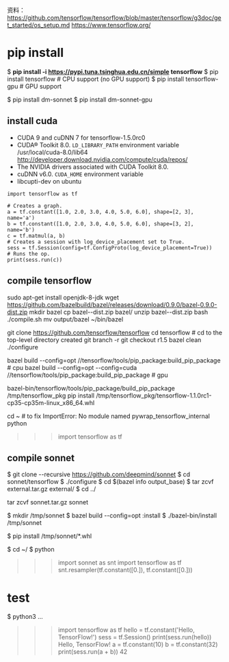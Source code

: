 资料：
https://github.com/tensorflow/tensorflow/blob/master/tensorflow/g3doc/get_started/os_setup.md
https://www.tensorflow.org/



# pip install 

$ **pip install -i https://pypi.tuna.tsinghua.edu.cn/simple tensorflow**
$ pip install tensorflow      # CPU support (no GPU support)
$ pip install tensorflow-gpu  # GPU support

$ pip install dm-sonnet
$ pip install dm-sonnet-gpu

## install cuda

- CUDA 9 and cuDNN 7 for tensorflow-1.5.0rc0
- CUDA® Toolkit 8.0. `LD_LIBRARY_PATH` environment variable
    /usr/local/cuda-8.0/lib64
    http://developer.download.nvidia.com/compute/cuda/repos/
- The NVIDIA drivers associated with CUDA Toolkit 8.0.
- cuDNN v6.0. `CUDA_HOME` environment variable
- libcupti-dev on ubuntu

```
import tensorflow as tf

# Creates a graph.
a = tf.constant([1.0, 2.0, 3.0, 4.0, 5.0, 6.0], shape=[2, 3], name='a')
b = tf.constant([1.0, 2.0, 3.0, 4.0, 5.0, 6.0], shape=[3, 2], name='b')
c = tf.matmul(a, b)
# Creates a session with log_device_placement set to True.
sess = tf.Session(config=tf.ConfigProto(log_device_placement=True))
# Runs the op.
print(sess.run(c))

```

## compile tensorflow

sudo apt-get install openjdk-8-jdk
wget https://github.com/bazelbuild/bazel/releases/download/0.9.0/bazel-0.9.0-dist.zip
mkdir bazel
cp bazel-<VERSION>-dist.zip bazel/
unzip bazel-<VERSION>-dist.zip
bash ./compile.sh
mv output/bazel ~/bin/bazel

git clone https://github.com/tensorflow/tensorflow
cd tensorflow  # cd to the top-level directory created
git branch -r
git checkout r1.5
bazel clean
./configure

bazel build --config=opt //tensorflow/tools/pip_package:build_pip_package # cpu
bazel build --config=opt --config=cuda //tensorflow/tools/pip_package:build_pip_package   # gpu

bazel-bin/tensorflow/tools/pip_package/build_pip_package /tmp/tensorflow_pkg
pip install /tmp/tensorflow_pkg/tensorflow-1.1.0rc1-cp35-cp35m-linux_x86_64.whl

cd ~ # to fix ImportError: No module named pywrap_tensorflow_internal
python
>>> import tensorflow as tf

## compile sonnet

$ git clone --recursive https://github.com/deepmind/sonnet
$ cd sonnet/tensorflow
$ ./configure
$ cd $(bazel info output_base)
$ tar zcvf external.tar.gz external/
$ cd ../

tar zcvf sonnet.tar.gz sonnet

$ mkdir /tmp/sonnet
$ bazel build --config=opt :install
$ ./bazel-bin/install /tmp/sonnet

$ pip install /tmp/sonnet/*.whl

$ cd ~/
$ python
>>> import sonnet as snt
>>> import tensorflow as tf
>>> snt.resampler(tf.constant([0.]), tf.constant([0.]))



# test

$ python3
...
>>> import tensorflow as tf
>>> hello = tf.constant('Hello, TensorFlow!')
>>> sess = tf.Session()
>>> print(sess.run(hello))
Hello, TensorFlow!
>>> a = tf.constant(10)
>>> b = tf.constant(32)
>>> print(sess.run(a + b))
42
>>>









